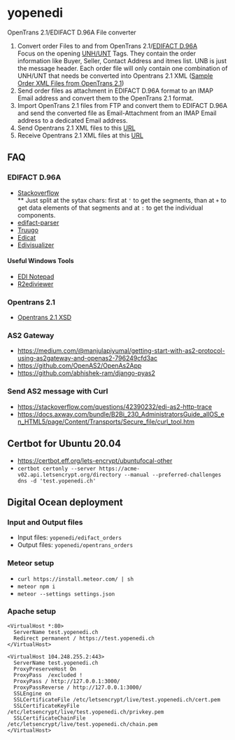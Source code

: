 # yopenedi
OpenTrans 2.1/EDIFACT D.96A File converter
1. Convert order Files to and from OpenTrans 2.1/[EDIFACT D.96A](http://www.unece.org/trade/untdid/d96a/content.htm)\
Focus on the opening [UNH/UNT](https://user-images.githubusercontent.com/4953/82047602-5c4bb800-96b3-11ea-9b7d-5560743676dd.jpeg) Tags. They contain the order information like Buyer, Seller, Contact Address and itmes list. UNB is just the message header. Each order file will only contain one combination of UNH/UNT that needs be converted into Opentrans 2.1 XML ([Sample Order XML Files from OpenTrans 2.1](https://onedrive.live.com/?authkey=%21AE6Pkn3o6xLay9A&cid=8DB8718F73B2D606&id=8DB8718F73B2D606%2114103&parId=8DB8718F73B2D606%2114099&o=OneUp))
2. Send order files as attachment in EDIFACT D.96A format to an IMAP Email address and convert them to the OpenTrans 2.1 format.
3. Import OpenTrans 2.1 files from FTP and convert them to EDIFACT D.96A and send the converted file as Email-Attachment from an IMAP Email address to a dedicated Email address.
4. Send Opentrans 2.1 XML files to this [URL](https://connect.boni.ch/OpaccOne/B2B/Channel/XmlOverHttp/ywesee)
5. Receive Opentrans 2.1 XML files at this [URL](https://yopenedi.ch/input)

## FAQ
### EDIFACT D.96A
* [Stackoverflow](https://stackoverflow.com/questions/11295551/is-there-a-really-simple-way-to-process-edifact-for-example-d96a)\
** Just split at the sytax chars: first at `'` to get the segments, than at `+` to get data elements of that segments and at `:` to get the individual components.
* [edifact-parser](https://www.npmjs.com/package/edifact-parser)
* [Truugo](https://www.truugo.com/edifact/d96a/orders/)
* [Edicat](https://github.com/notpeter/edicat)
* [Edivisualizer](https://stackoverflow.com/questions/32889967/what-algorithm-to-use-to-format-an-edifact-file)
#### Useful Windows Tools
* [EDI Notepad](https://download.cnet.com/EDI-Notepad/3000-20411_4-76182031.html)
* [R2ediviewer](http://r2ediviewer.de/index.html)
### Opentrans 2.1
* [Opentrans 2.1 XSD](https://www.opentrans.de/XMLSchema/2.1/opentrans_2_1.xsd)
### AS2 Gateway
* https://medium.com/@manjulapiyumal/getting-start-with-as2-protocol-using-as2gateway-and-openas2-796249cfd3ac
* https://github.com/OpenAS2/OpenAs2App
* https://github.com/abhishek-ram/django-pyas2
### Send AS2 message with Curl
* https://stackoverflow.com/questions/42390232/edi-as2-http-trace
* https://docs.axway.com/bundle/B2Bi_230_AdministratorsGuide_allOS_en_HTML5/page/Content/Transports/Secure_file/curl_tool.htm

## Certbot for Ubuntu 20.04
* https://certbot.eff.org/lets-encrypt/ubuntufocal-other
* `certbot certonly --server https://acme-v02.api.letsencrypt.org/directory --manual --preferred-challenges dns -d 'test.yopenedi.ch'`

## Digital Ocean deployment
### Input and Output files
* Input files: `yopenedi/edifact_orders`
* Output files: `yopenedi/opentrans_orders`
### Meteor setup
* `curl https://install.meteor.com/ | sh`
* `meteor npm i`
* `meteor --settings settings.json`
### Apache setup
```
<VirtualHost *:80>
  ServerName test.yopenedi.ch
  Redirect permanent / https://test.yopenedi.ch
</VirtualHost>

<VirtualHost 104.248.255.2:443>
  ServerName test.yopenedi.ch
  ProxyPreserveHost On
  ProxyPass  /excluded !
  ProxyPass / http://127.0.0.1:3000/
  ProxyPassReverse / http://127.0.0.1:3000/
  SSLEngine on
  SSLCertificateFile /etc/letsencrypt/live/test.yopenedi.ch/cert.pem
  SSLCertificateKeyFile /etc/letsencrypt/live/test.yopenedi.ch/privkey.pem
  SSLCertificateChainFile /etc/letsencrypt/live/test.yopenedi.ch/chain.pem
</VirtualHost>
```
